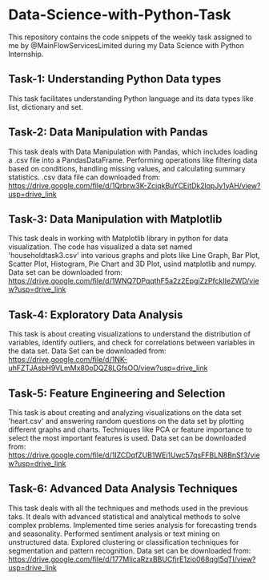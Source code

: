 # Data-Science-with-Python-Task
This repository contains the code snippets of the weekly task assigned to me by @MainFlowServicesLimited during my Data Science with Python Internship.
## Task-1: Understanding Python Data types
This task facilitates understanding Python language and its data types like list, dictionary and set.
## Task-2: Data Manipulation with Pandas
This task deals with Data Manipulation with Pandas, which includes loading a .csv file into a PandasDataFrame. Performing operations like filtering data based on conditions, handling missing values, and calculating summary statistics. 
.csv data file can downloaded from: https://drive.google.com/file/d/1Qrbrw3K-ZciqkBuYCEitDk2lopJy1yAH/view?usp=drive_link
## Task-3: Data Manipulation with Matplotlib
This task deals in working with Matplotlib library in python for data visualization. The code has visualized a data set named 'householdtask3.csv' into various graphs and plots like Line Graph, Bar Plot, Scatter Plot, Histogram, Pie Chart and 3D Plot, usind matplotlib and numpy.
Data set can be downloaded from: https://drive.google.com/file/d/1WNQ7DPqqthF5a2z2EpgiZzPfckIIeZWD/view?usp=drive_link
## Task-4: Exploratory Data Analysis
This task is about creating visualizations to understand the distribution of variables, identify outliers, and check for correlations between variables in the data set.
Data Set can be downloaded from: https://drive.google.com/file/d/1NK-uhFZTJAsbH9VLmMx80oDQZ8LGfsOO/view?usp=drive_link
## Task-5: Feature Engineering and Selection
This task is about creating and analyzing visualizations on the data set 'heart.csv' and answering random questions on the data set by plotting different graphs and charts.
Techniques like PCA or feature importance to select the most important features is used.
Data set can be downloaded from: https://drive.google.com/file/d/1IZCDqfZUB1WEi1Uwc57qsFFBLN8BnSf3/view?usp=drive_link
## Task-6: Advanced Data Analysis Techniques
This task deals with all the techniques and methods used in the previous taks. It deals with advanced statistical and analytical methods to solve complex problems. Implemented time series analysis for forecasting trends and seasonality. Performed sentiment analysis or text mining on unstructured data. Explored clustering or classification techniques for segmentation and pattern recognition.
Data set can be downloaded from: https://drive.google.com/file/d/177MIicaRzxBBUCfjrE1zio068qgI5qTI/view?usp=drive_link
